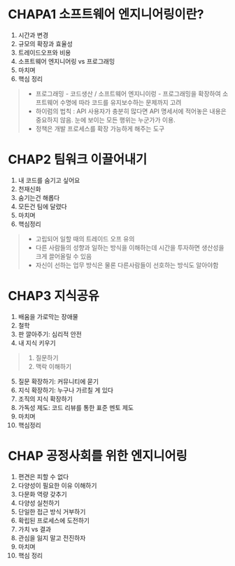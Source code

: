 # CHAPA1 소프트웨어 엔지니어링이란?
1. 시간과 변경
2. 규모의 확장과 효율성
3. 트레이드오프와 비용
4. 소프트웨어 엔지니어링 vs 프로그래밍
5. 마치며
6. 핵심 정리
>- 프로그래밍 - 코드생산 / 소프트웨어 엔지니이렁 - 프로그래밍을 확장하여 소프트웨어 수명에 따라 코드를 유지보수하는 문제까지 고려
>- 하이럼의 법칙 : API 사용자가 충분히 많다면 API 명세서에 적어놓은 내용은 중요하지 않음. 눈에 보이는 모든 행위는 누군가가 이용.
>- 정책은 개발 프로세스를 확장 가능하게 해주는 도구

# CHAP2 팀워크 이끌어내기
1. 내 코드를 숨기고 싶어요
2. 천재신화
3. 숨기는건 해롭다
4. 모든건 팀에 달렸다
5. 마치며
6. 핵심정리
>- 고립되어 일할 때의 트레이드 오프 유의
>- 다른 사람들의 성향과 일하는 방식을 이해하는데 시간을 투자하면 생산성을 크게 끌어올릴 수 있음
>- 자신이 선하는 업무 방식은 물론 다른사람들이 선호하는 방식도 알아야함

# CHAP3 지식공유
1. 배움을 가로막는 장애물
2. 철학
3. 판 깔아주기: 심리적 안전
4. 내 지식 키우기
>1. 질문하기
>2. 맥락 이해하기
5. 질문 확장하기: 커뮤니티에 묻기
6. 지식 확장하기: 누구나 가르칠 게 있다
7. 조직의 지식 확장하기
8. 가독성 제도: 코드 리뷰를 통한 표준 멘토 제도
9. 마치며
10. 핵심정리

# CHAP 공정사회를 위한 엔지니어링
1. 편견은 피할 수 없다
2. 다양성이 필요한 이유 이해하기
3. 다문화 역량 갖추기
4. 다양성 실천하기
5. 단일한 접근 방식 거부하기
6. 확립된 프로세스에 도전하기
7. 가치 vs 결과
8. 관심을 잃지 말고 전진하자
9. 마치며
10. 핵심 정리
